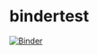 # bindertest

[![Binder](https://mybinder.org/badge_logo.svg)](https://mybinder.org/v2/gh/zepadovani/bindertest/HEAD?urlpath=%2Fdoc%2Ftree%2Ftest2.ipynb)